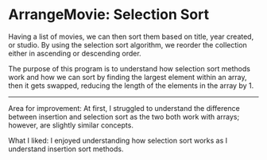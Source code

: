 # ArrangeMovie: Selection Sort
Having a list of movies, we can then sort them based on title, year created, or studio. By using the selection sort algorithm, we reorder the collection either in ascending or descending order.

The purpose of this program is to understand how selection sort methods work and how we can sort by finding the largest element within an array, 
then it gets swapped, reducing the length of the elements in the array by 1. 

------------------------------------------------------------------------------------------------

Area for improvement: 
At first, I struggled to understand the difference between insertion and selection sort as the two both work with arrays; however, 
are slightly similar concepts. 

What I liked: 
I enjoyed understanding how selection sort works as I understand insertion sort methods.
